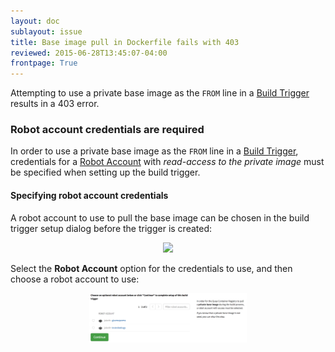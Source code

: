 ```yaml
---
layout: doc
sublayout: issue
title: Base image pull in Dockerfile fails with 403
reviewed: 2015-06-28T13:45:07-04:00
frontpage: True
---
```

Attempting to use a private base image as the `FROM` line in a [Build Trigger](/glossary/build-trigger.html) results in a 403 error.

### Robot account credentials are required

In order to use a private base image as the `FROM` line in a [Build Trigger](/glossary/build-trigger.html), credentials for a [Robot Account](/glossary/robot-accounts.html) with *read-access to the private image* must be specified when setting up the build trigger.

#### Specifying robot account credentials

A robot account to use to pull the base image can be chosen in the build trigger setup dialog before the trigger is created:

<center>
    <a href="build-trigger-none.png"><img src="build-trigger-none.png" style="width:50%;"></a>
</center>

Select the **Robot Account** option for the credentials to use, and then choose a robot account to use:

<center>
    <a href="build-trigger-robot.png"><img src="build-trigger-robot.png" style="width:50%;"></a>
</center>